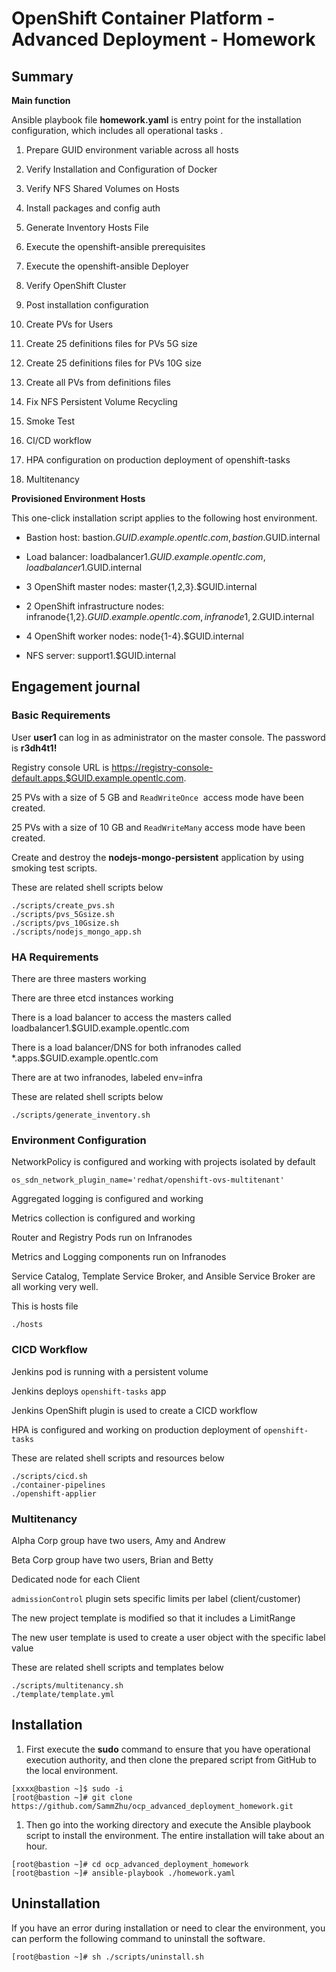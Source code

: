 # OpenShift Container Platform - Advanced Deployment - Homework







## Summary

**Main function**

Ansible playbook file **homework.yaml** is entry point for the installation configuration, which includes all operational tasks .

1. Prepare GUID environment variable across all hosts 

2. Verify Installation and Configuration of Docker 

3.  Verify NFS Shared Volumes on Hosts

4.  Install packages and config auth 

5. Generate Inventory Hosts File

6. Execute the openshift-ansible prerequisites

7. Execute the openshift-ansible Deployer 

8. Verify OpenShift Cluster 

9. Post installation configuration 

10. Create PVs for Users 

11. Create 25 definitions files for PVs 5G size 

12. Create 25 definitions files for PVs 10G size 

13. Create all PVs from definitions files 

14. Fix NFS Persistent Volume Recycling 

15. Smoke Test 

16. CI/CD workflow 

17. HPA configuration on production deployment of openshift-tasks 

18. Multitenancy

    

**Provisioned Environment Hosts**

This one-click installation script applies to the following host environment.

* Bastion host: bastion.$GUID.example.opentlc.com, bastion.$GUID.internal

* Load balancer: loadbalancer1.$GUID.example.opentlc.com, loadbalancer1.$GUID.internal

* 3 OpenShift master nodes: master{1,2,3}.$GUID.internal

* 2 OpenShift infrastructure nodes: infranode{1,2}.$GUID.example.opentlc.com, infranode{1,2}.$GUID.internal

* 4 OpenShift worker nodes: node{1-4}.$GUID.internal

* NFS server: support1.$GUID.internal



## Engagement journal 

### Basic Requirements

User **user1** can log in as administrator on the master console.  The password is **r3dh4t1!**

Registry console URL is https://registry-console-default.apps.$GUID.example.opentlc.com.

25 PVs with a size of 5 GB and `ReadWriteOnce`  access mode have been created.

25 PVs with a size of 10 GB and `ReadWriteMany` access mode have been created.

Create and destroy the **nodejs-mongo-persistent** application by using smoking test scripts. 

These are related shell scripts below

```shell
./scripts/create_pvs.sh
./scripts/pvs_5Gsize.sh
./scripts/pvs_10Gsize.sh
./scripts/nodejs_mongo_app.sh
```



### HA Requirements

There are three masters working

There are three etcd instances working

There is a load balancer to access the masters called loadbalancer1.$GUID.example.opentlc.com

There is a load balancer/DNS for both infranodes called *.apps.$GUID.example.opentlc.com

There are at two infranodes, labeled env=infra

These are related shell scripts below

```shell
./scripts/generate_inventory.sh
```



### Environment Configuration

NetworkPolicy is configured and working with projects isolated by default

```
os_sdn_network_plugin_name='redhat/openshift-ovs-multitenant'
```

 Aggregated logging is configured and working

Metrics collection is configured and working

Router and Registry Pods run on Infranodes

Metrics and Logging components run on Infranodes

Service Catalog, Template Service Broker, and Ansible Service Broker are all working very well.

This is hosts file

```shell
./hosts
```



### CICD Workflow

Jenkins pod is running with a persistent volume

Jenkins deploys `openshift-tasks` app

Jenkins OpenShift plugin is used to create a CICD workflow

HPA is configured and working on production deployment of `openshift-tasks`

These are related shell scripts and resources below

```shell
./scripts/cicd.sh
./container-pipelines
./openshift-applier
```



### Multitenancy

Alpha Corp group have two users, Amy and Andrew

Beta Corp group have two users, Brian and Betty

Dedicated node for each Client

`admissionControl` plugin sets specific limits per label (client/customer)

The new project template is modified so that it includes a LimitRange

The new user template is used to create a user object with the specific label value

These are related shell scripts and templates below

```shell
./scripts/multitenancy.sh
./template/template.yml
```



## **Installation**

1. First execute the **sudo** command to ensure that you have operational execution authority, and then clone the prepared script from GitHub to the local environment.

```shell
[xxxx@bastion ~]$ sudo -i
[root@bastion ~]# git clone https://github.com/SammZhu/ocp_advanced_deployment_homework.git
```

1. Then go into the working directory and execute the Ansible playbook script to install the environment. The entire installation will take about an hour.

```shell
[root@bastion ~]# cd ocp_advanced_deployment_homework
[root@bastion ~]# ansible-playbook ./homework.yaml
```



## Uninstallation

If you have an error during installation or need to clear the environment, you can perform the following command to uninstall the software.

```shell
[root@bastion ~]# sh ./scripts/uninstall.sh
```

